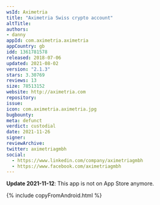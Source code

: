 ```yaml
---
wsId: Aximetria
title: "Aximetria Swiss crypto account"
altTitle: 
authors:
- danny
appId: com.aximetria.aximetria
appCountry: gb
idd: 1361781578
released: 2018-07-06
updated: 2021-08-02
version: "2.1.3"
stars: 3.30769
reviews: 13
size: 78513152
website: http://aximetria.com
repository: 
issue: 
icon: com.aximetria.aximetria.jpg
bugbounty: 
meta: defunct
verdict: custodial
date: 2021-11-26
signer: 
reviewArchive:
twitter: aximetriagmbh
social:
  - https://www.linkedin.com/company/aximetriagmbh
  - https://www.facebook.com/aximetriagmbh
---
```


**Update 2021-11-12**: This app is not on App Store anymore.

{% include copyFromAndroid.html %}
